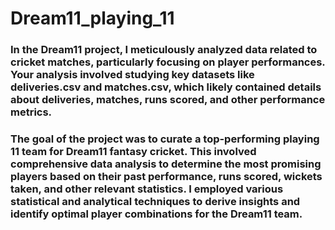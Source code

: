 # Dream11_playing_11

### In the Dream11 project, I meticulously analyzed data related to cricket matches, particularly focusing on player performances. Your analysis involved studying key datasets like deliveries.csv and matches.csv, which likely contained details about deliveries, matches, runs scored, and other performance metrics.

### The goal of the project was to curate a top-performing playing 11 team for Dream11 fantasy cricket. This involved comprehensive data analysis to determine the most promising players based on their past performance, runs scored, wickets taken, and other relevant statistics. I employed various statistical and analytical techniques to derive insights and identify optimal player combinations for the Dream11 team.

